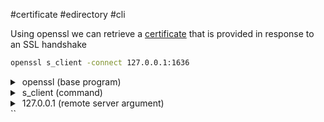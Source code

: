 #certificate #edirectory #cli

Using openssl we can retrieve a [certificate](obsidian://open?vault=TIL&file=Basic%20Certificate%20Example) that is provided in response to an SSL handshake
```bash
openssl s_client -connect 127.0.0.1:1636
```
<details><summary>&nbsp;openssl (base program)</summary><ul>

snippets from openssl's man pages:<br>

> The openssl program is a command line program for using the various cryptography functions of OpenSSL's crypto library from the shell.<br>Detailed documentation and use cases for most standard subcommands are available (e.g., openssl-x509(1)). The subcommand openssl-list(1) may be used to list subcommands.
</ul></details>
<details><summary>&nbsp;s_client (command)</summary><ul>
Excerpt from openssl's man pages:<br>

   > s_client: <br>This implements a generic SSL/TLS client which can establish a transparent connection to a remote server speaking SSL/TLS. It's intended for testing purposes only and provides only rudimentary interface functionality but internally uses mostly all functionality of the OpenSSL ssl library.
</ul></details>
<details><summary>&nbsp;127.0.0.1 (remote server argument) </summary><ul>
Endpoint to which the openssl command will send its request. In this case, the endpoint is a service running locally.<br><br>

<details open="open"><summary>&nbsp;1636 (remote port) </summary>
The port on which the responding service is listening. In this example, an eDirectory container is listening on port 1636 for any secure LDAP requests. 
</details>

</ul></details>
``
